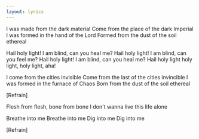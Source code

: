 ```yaml
---
layout: lyrics
---
```


I was made from the dark material
Come from the place of the dark Imperial
I was formed in the hand of the Lord
Formed from the dust of the soil ethereal

Hail holy light!
  I am blind, can you heal me?
Hail holy light!
  I am blind, can you feel me?
Hail holy light!
  I am blind, can you heal me?
Hail holy light
  holy light, holy light, aha!

I come from the cities invisible
Come from the last of the cities invincible
I was formed in the furnace of Chaos
Born from the dust of the soil ethereal

[Refrain]

Flesh from flesh, bone from bone
I don't wanna live this life alone

Breathe into me
Breathe into me
Dig into me
Dig into me

[Refrain]

